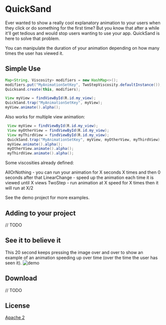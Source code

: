 QuickSand
=========

Ever wanted to show a really cool explanatory animation to your users when they click or do something for the first time?
But you know that after a while it'll get tedious and would stop users wanting to use your app.
QuickSand is here to solve that problem.

You can manipulate the duration of your animation depending on how many times the user has viewed it.

Simple Use
----------

```java
Map<String, Viscosity> modifiers = new HashMap<>();
modifiers.put("MyAnimationSetKey", TwoStepViscosity.defaultInstance());
Quicksand.create(this, modifiers);

View myView = findViewById(R.id.my_view);
QuickSand.trap("MyAnimationSetKey", myView);
myView.animate().alpha();
```

Also works for multiple view animation:

```java
 View myView = findViewById(R.id.my_view);
 View myOtherView = findViewById(R.id.my_view);
 View myThirdView = findViewById(R.id.my_view);
 QuickSand.trap("MyAnimationSetKey", myView, myOtherView, myThirdView);
 myView.animate().alpha();
 myOtherView.animate().alpha();
 myThirdView.animate().alpha();
```

Some viscosities already defined:

AllOrNothing - you can run your animation for X seconds X times and then 0 seconds after that
LinearChange - speed up the animation each time it is viewed until X views
TwoStep - run animation at X speed for X times then it will run at X/2

See the demo project for more examples.

Adding to your project
--------

// TODO

See it to believe it
--------

This 20 second keeps pressing the image over and over to show an example of an animation speeding up over time (over the time the user has seen it).
![demo](demo/demo_z1c.gif)

Download
--------

// TODO

License
-------

[Apache 2](LICENSE.txt)

